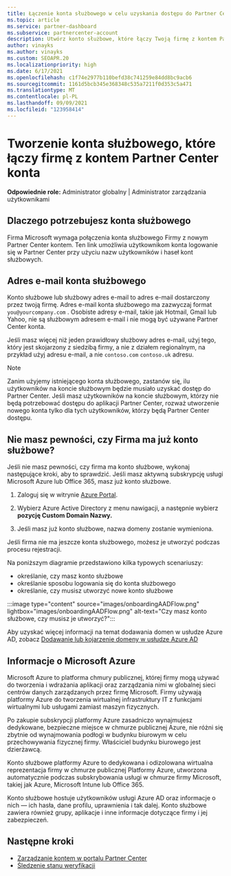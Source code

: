 ```yaml
---
title: Łączenie konta służbowego w celu uzyskania dostępu do Partner Center
ms.topic: article
ms.service: partner-dashboard
ms.subservice: partnercenter-account
description: Utwórz konto służbowe, które łączy Twoją firmę z kontem Partner Center konta. Dzięki temu pracownicy w firmie mogą uzyskać dostęp do Partner Center.
author: vinayks
ms.author: vinayks
ms.custom: SEOAPR.20
ms.localizationpriority: high
ms.date: 6/17/2021
ms.openlocfilehash: c1f74e2977b110befd38c741259e84dd8bc9acb6
ms.sourcegitcommit: 1161d5bcb345e368348c535a7211f0d353c5a471
ms.translationtype: MT
ms.contentlocale: pl-PL
ms.lasthandoff: 09/09/2021
ms.locfileid: "123958414"
---
```

# <a name="create-a-work-account-that-links-your-company-to-your-partner-center-account"></a>Tworzenie konta służbowego, które łączy firmę z kontem Partner Center konta

**Odpowiednie role:** Administrator globalny | Administrator zarządzania użytkownikami

## <a name="why-you-need-a-work-account"></a>Dlaczego potrzebujesz konta służbowego

Firma Microsoft wymaga połączenia konta służbowego Firmy z nowym Partner Center kontem. Ten link umożliwia użytkownikom konta logowanie się w Partner Center przy użyciu nazw użytkowników i haseł kont służbowych.

## <a name="the-work-account-email-address"></a>Adres e-mail konta służbowego

Konto służbowe lub służbowy adres e-mail to adres e-mail dostarczony przez twoją firmę. Adres e-mail konta służbowego ma zazwyczaj format `you@yourcompany.com` . Osobiste adresy e-mail, takie jak Hotmail, Gmail lub Yahoo, nie są służbowym adresem e-mail i nie mogą być używane Partner Center konta.

Jeśli masz więcej niż jeden prawidłowy służbowy adres e-mail, użyj tego, który jest skojarzony z siedzibą firmy, a nie z działem regionalnym, na przykład użyj adresu e-mail, a nie `contoso.com` `contoso.uk` adresu.

> [!NOTE]  
> Zanim użyjemy istniejącego konta służbowego, zastanów się, ilu użytkowników na koncie służbowym będzie musiało uzyskać dostęp do Partner Center. Jeśli masz użytkowników na koncie służbowym, którzy nie będą potrzebować dostępu do aplikacji Partner Center, rozważ utworzenie nowego konta tylko dla tych użytkowników, którzy będą Partner Center dostępu.

## <a name="not-sure-if-your-company-already-has-a-work-account"></a>Nie masz pewności, czy Firma ma już konto służbowe?

Jeśli nie masz pewności, czy firma ma konto służbowe, wykonaj następujące kroki, aby to sprawdzić. Jeśli masz aktywną subskrypcję usługi Microsoft Azure lub Office 365, masz już konto służbowe.

1. Zaloguj się w witrynie [Azure Portal](https://portal.azure.com).

2. Wybierz Azure Active Directory z menu nawigacji, a następnie wybierz **pozycję Custom Domain Nazwy.**

3. Jeśli masz już konto służbowe, nazwa domeny zostanie wymieniona.

Jeśli firma nie ma jeszcze konta służbowego, możesz je utworzyć podczas procesu rejestracji.

Na poniższym diagramie przedstawiono kilka typowych scenariuszy:

- określanie, czy masz konto służbowe
- określanie sposobu logowania się do konta służbowego
- określanie, czy musisz utworzyć nowe konto służbowe

:::image type="content" source="images/onboardingAADFlow.png" lightbox="images/onboardingAADFlow.png" alt-text="Czy masz konto służbowe, czy musisz je utworzyć?":::

Aby uzyskać więcej informacji na temat dodawania domen w usłudze Azure AD, zobacz [Dodawanie lub kojarzenie domeny w usłudze Azure AD](/azure/active-directory/active-directory-add-domain)

## <a name="about-microsoft-azure"></a>Informacje o Microsoft Azure

Microsoft Azure to platforma chmury publicznej, której firmy mogą używać do tworzenia i wdrażania aplikacji oraz zarządzania nimi w globalnej sieci centrów danych zarządzanych przez firmę Microsoft. Firmy używają platformy Azure do tworzenia wirtualnej infrastruktury IT z funkcjami wirtualnymi lub usługami zamiast maszyn fizycznych.

Po zakupie subskrypcji platformy Azure zasadniczo wynajmujesz dedykowane, bezpieczne miejsce w chmurze publicznej Azure, nie różni się zbytnie od wynajmowania podłogi w budynku biurowym w celu przechowywania fizycznej firmy. Właściciel budynku biurowego jest dzierżawcą.

Konto służbowe platformy Azure to dedykowana i odizolowana wirtualna reprezentacja firmy w chmurze publicznej Platformy Azure, utworzona automatycznie podczas subskrybowania usługi w chmurze firmy Microsoft, takiej jak Azure, Microsoft Intune lub Office 365.

Konto służbowe hostuje użytkowników usługi Azure AD oraz informacje o nich — ich hasła, dane profilu, uprawnienia i tak dalej. Konto służbowe zawiera również grupy, aplikacje i inne informacje dotyczące firmy i jej zabezpieczeń.

## <a name="next-steps"></a>Następne kroki

- [Zarządzanie kontem w portalu Partner Center](partner-center-account-setup.md)
- [Śledzenie stanu weryfikacji](verification-responses.md)
